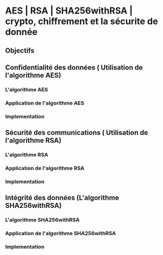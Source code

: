# AES | RSA | SHA256withRSA | crypto, chiffrement et la sécurite de donnée
## Objectifs 
## Confidentialité des données ( Utilisation de l'algorithme AES)
### L'algorithme AES
### Application de l'algorithme AES
### Implementation
## Sécurité des communications ( Utilisation de l'algorithme RSA)
### L'algorithme RSA
### Application de l'algorithme RSA
### Implementation
## Intégrité des données (L'algorithme SHA256withRSA)
### L'algorithme SHA256withRSA
### Application de l'algorithme SHA256withRSA
### Implementation
